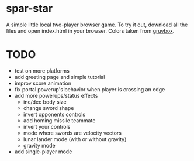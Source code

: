 # spar-star
A simple little local two-player browser game. To try it out, download all the files and open index.html in your browser.
Colors taken from [gruvbox](https://github.com/morhetz/gruvbox).

# TODO
- test on more platforms
- add greeting page and simple tutorial
- improv score animation
- fix portal powerup's behavior when player is crossing an edge
- add more powerups/status effects
   - inc/dec body size
   - change sword shape
   - invert opponents controls
   - add homing missile teammate
   - invert your controls
   - mode where swords are velocity vectors
   - lunar lander mode (with or without gravity)
   - gravity mode
- add single-player mode
